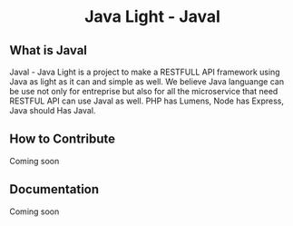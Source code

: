 <h1 align="center">
<b> Java Light - Javal </b>
</h1>

## What is Javal
Javal - Java Light is a project to make a RESTFULL API framework using Java as light as it can and simple as well. We believe Java languange can be use not only for entreprise but also for all the microservice that need RESTFUL API can use Javal as well. PHP has Lumens, Node has Express, Java should Has Javal.

## How to Contribute

Coming soon

## Documentation

Coming soon